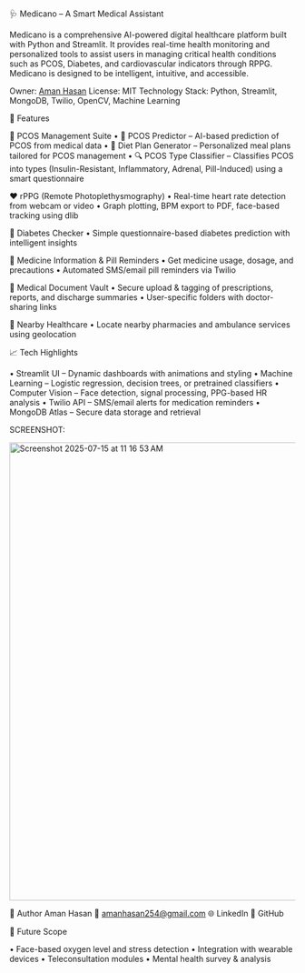 🩺 Medicano – A Smart Medical Assistant

Medicano is a comprehensive AI-powered digital healthcare platform built with Python and Streamlit. It provides real-time health monitoring and personalized tools to assist users in managing critical health conditions such as PCOS, Diabetes, and cardiovascular indicators through RPPG. Medicano is designed to be intelligent, intuitive, and accessible.

Owner: [Aman Hasan](https://github.com/amanhasankm)
License: MIT
Technology Stack: Python, Streamlit, MongoDB, Twilio, OpenCV, Machine Learning

🚀 Features

🔬 PCOS Management Suite
• 🧬 PCOS Predictor – AI-based prediction of PCOS from medical data
• 🥗 Diet Plan Generator – Personalized meal plans tailored for PCOS management
• 🔍 PCOS Type Classifier – Classifies PCOS into types (Insulin-Resistant, Inflammatory, Adrenal, Pill-Induced) using a smart questionnaire

❤️ rPPG (Remote Photoplethysmography)
• Real-time heart rate detection from webcam or video
• Graph plotting, BPM export to PDF, face-based tracking using dlib

💉 Diabetes Checker
• Simple questionnaire-based diabetes prediction with intelligent insights

💊 Medicine Information & Pill Reminders
• Get medicine usage, dosage, and precautions
• Automated SMS/email pill reminders via Twilio

🧾 Medical Document Vault
• Secure upload & tagging of prescriptions, reports, and discharge summaries
• User-specific folders with doctor-sharing links

🏥 Nearby Healthcare
• Locate nearby pharmacies and ambulance services using geolocation

📈 Tech Highlights

• Streamlit UI – Dynamic dashboards with animations and styling
• Machine Learning – Logistic regression, decision trees, or pretrained classifiers
• Computer Vision – Face detection, signal processing, PPG-based HR analysis
• Twilio API – SMS/email alerts for medication reminders
• MongoDB Atlas – Secure data storage and retrieval

SCREENSHOT:

<img width="1425" height="806" alt="Screenshot 2025-07-15 at 11 16 53 AM" src="https://github.com/user-attachments/assets/b29e0eb7-5e12-485e-bdee-00bc676e1b01" />

👤 Author
Aman Hasan
📧 amanhasan254@gmail.com
🌐 LinkedIn
🐙 GitHub

🧠 Future Scope

• Face-based oxygen level and stress detection
• Integration with wearable devices
• Teleconsultation modules
• Mental health survey & analysis

